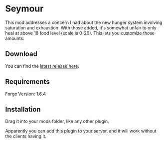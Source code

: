 Seymour
=======
This mod addresses a concern I had about the new hunger system involving saturation and exhaustion. With those added, it's somewhat unfair to only heal at above 18 food level (scale is 0-20). This lets you customize those amounts.

Download
--------
You can find the [latest release here](https://github.com/NationsAtWar/Seymour/releases/latest).

Requirements
------------
Forge Version: 1.6.4

Installation
------------
Drag it into your mods folder, like any other plugin.

Apparently you can add this plugin to your server, and it will work without the clients having it.
